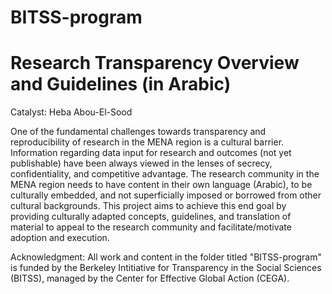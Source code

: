 # BITSS-program
# Research Transparency Overview and Guidelines (in Arabic)
Catalyst: Heba Abou-El-Sood

One of the fundamental challenges towards transparency and reproducibility of research in the MENA region is a cultural barrier. Information regarding data input for research and outcomes (not yet publishable) have been always viewed in the lenses of secrecy, confidentiality, and competitive advantage. The research community in the MENA region needs to have content in their own language (Arabic), to be culturally embedded, and not superficially imposed or borrowed from other cultural backgrounds. This project aims to achieve this end goal by providing culturally adapted concepts, guidelines, and translation of material to appeal to the research community and facilitate/motivate adoption and execution.

Acknowledgment: All work and content in the folder titled "BITSS-program" is funded by the Berkeley Intitiative for Transparency in the Social Sciences (BITSS), managed by the Center for Effective Global Action (CEGA).
